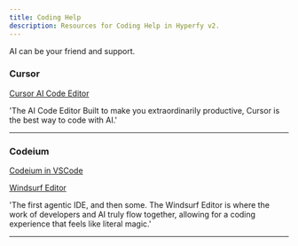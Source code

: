 ```yaml
---
title: Coding Help
description: Resources for Coding Help in Hyperfy v2.
---
```


AI can be your friend and support.

### Cursor

[Cursor AI Code Editor](https://www.cursor.com/)


'The AI Code Editor
Built to make you extraordinarily productive,
Cursor is the best way to code with AI.'

---

### Codeium

[Codeium in VSCode](https://codeium.com/vscode_tutorial)

[Windsurf Editor](https://codeium.com/windsurf)


'The first agentic IDE, and then some. The Windsurf Editor is where the work of developers and AI truly flow together, allowing for a coding experience that feels like literal magic.'

---

